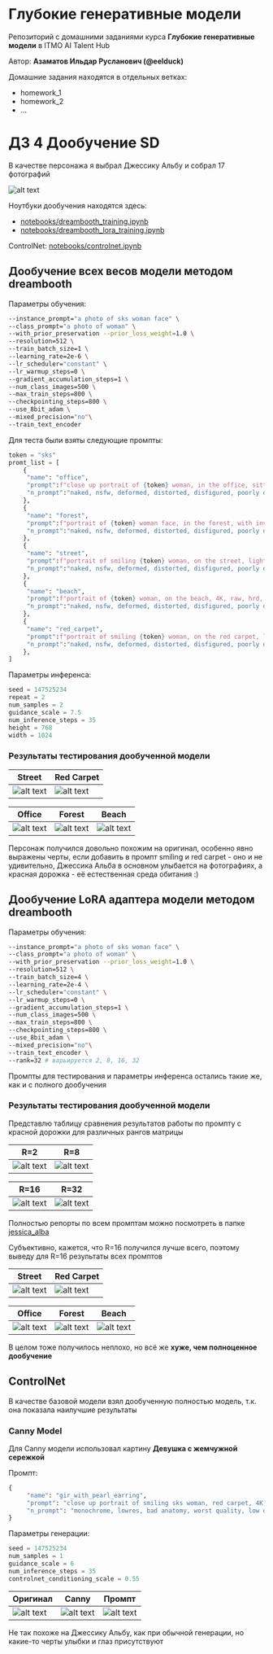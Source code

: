 # Глубокие генеративные модели

Репозиторий с домашними заданиями курса __Глубокие генеративные модели__ в ITMO AI Talent Hub

Автор: __Азаматов Ильдар Русланович (@eelduck)__

Домашние задания находятся в отдельных ветках:
- homework_1
- homework_2
- ...

# ДЗ 4 Дообучение SD

В качестве персонажа я выбрал Джессику Альбу и собрал 17 фотографий

![alt text](readme_imgs/image.png)

Ноутбуки дообучения находятся здесь:
- [notebooks/dreambooth_training.ipynb](notebooks/dreambooth_training.ipynb)
- [notebooks/dreambooth_lora_training.ipynb](notebooks/dreambooth_lora_training.ipynb)

ControlNet: [notebooks/controlnet.ipynb](notebooks/controlnet.ipynb)


## Дообучение всех весов модели методом dreambooth

Параметры обучения:
```bash
--instance_prompt="a photo of sks woman face" \
--class_prompt="a photo of woman" \
--with_prior_preservation --prior_loss_weight=1.0 \
--resolution=512 \
--train_batch_size=1 \
--learning_rate=2e-6 \
--lr_scheduler="constant" \
--lr_warmup_steps=0 \
--gradient_accumulation_steps=1 \
--num_class_images=500 \
--max_train_steps=800 \
--checkpointing_steps=800 \
--use_8bit_adam \
--mixed_precision="no"\
--train_text_encoder
```

Для теста были взяты следующие промпты:
```python
token = "sks"
promt_list = [
    {
     "name": "office",
     "prompt":f"close up portrait of {token} woman, in the office, sitting, 4K, raw, hrd, hd, high quality, realism, sharp focus",
     "n_prompt":"naked, nsfw, deformed, distorted, disfigured, poorly drawn, bad anatomy, extra limb, missing limb, floating limbs, mutated hands disconnected limbs, mutation, ugly, blurry, amputation",
    },
    {
     "name": "forest",
     "prompt":f"portrait of {token} woman face, in the forest, with inventory, standing, 4K, raw, hrd, hd, high quality, realism, sharp focus",
     "n_prompt":"naked, nsfw, deformed, distorted, disfigured, poorly drawn, bad anatomy, extra limb, missing limb, floating limbs, mutated hands disconnected limbs, mutation, ugly, blurry, amputation",
    },
    {
     "name": "street",
     "prompt":f"portrait of smiling {token} woman, on the street, lights, midnight, NY, standing, 4K, raw, hrd, hd, high quality, realism, sharp focus,  beautiful eyes, detailed eyes",
     "n_prompt":"naked, nsfw, deformed, distorted, disfigured, poorly drawn, bad anatomy, extra limb, missing limb, floating limbs, mutated hands, mutation, ugly, blurry",
    },
    {
     "name": "beach",
     "prompt":f"portrait of {token} woman, on the beach, 4K, raw, hrd, hd, high quality, realism, sharp focus,  beautiful eyes, detailed eyes",
     "n_prompt":"naked, nsfw, deformed, distorted, disfigured, poorly drawn, bad anatomy, extra limb, missing limb, floating limbs, mutated hands, mutation, ugly, blurry",
    },
    {
     "name": "red_carpet",
     "prompt":f"portrait of smiling {token} woman, on the red carpet, lights, oscar, standing, 4K, raw, hrd, hd, high quality, realism, sharp focus,  beautiful eyes, detailed eyes",
     "n_prompt":"naked, nsfw, deformed, distorted, disfigured, poorly drawn, bad anatomy, extra limb, missing limb, floating limbs, mutated hands, mutation, ugly, blurry",
    },
]
```

Параметры инференса:
```python
seed = 147525234
repeat = 2
num_samples = 2
guidance_scale = 7.5
num_inference_steps = 35
height = 768
width = 1024
```

### Результаты тестирования дообученной модели

Street | Red Carpet
------ | ----------
![alt text](jessica_alba/dreambooth_report_images/with_train_token/768x1024/street.jpg) | ![alt text](jessica_alba/dreambooth_report_images/with_train_token/768x1024/red_carpet.jpg) 

Office | Forest | Beach
------ | ------ | ------
![alt text](jessica_alba/dreambooth_report_images/with_train_token/768x1024/office.jpg) | ![alt text](jessica_alba/dreambooth_report_images/with_train_token/768x1024/forest.jpg) | ![alt text](jessica_alba/dreambooth_report_images/with_train_token/768x1024/beach.jpg)

Персонаж получился довольно похожим на оригинал, особенно явно выражены черты, если добавить в промпт smiling и red carpet - оно и не удивительно, Джессика Альба в основном улыбается на фотографиях, а красная дорожка - её естественная среда обитания :)

## Дообучение LoRA адаптера модели методом dreambooth

Параметры обучения:
```bash
--instance_prompt="a photo of sks woman face" \
--class_prompt="a photo of woman" \
--with_prior_preservation --prior_loss_weight=1.0 \
--resolution=512 \
--train_batch_size=4 \
--learning_rate=2e-4 \
--lr_scheduler="constant" \
--lr_warmup_steps=0 \
--gradient_accumulation_steps=1 \
--num_class_images=500 \
--max_train_steps=800 \
--checkpointing_steps=800 \
--use_8bit_adam \
--mixed_precision="no"\
--train_text_encoder \
--rank=32 # варьируется 2, 8, 16, 32
```

Промпты для тестирования и параметры инференса остались такие же, как и с полного дообучения

### Результаты тестирования дообученной модели

Представлю таблицу сравнения результатов работы по промпту с красной дорожки для различных рангов матрицы

R=2 | R=8
------ | ------ 
![alt text](jessica_alba/dreambooth_lora_2_report_images/with_train_token/768x1024/red_carpet.jpg) | ![alt text](jessica_alba/dreambooth_lora_8_report_images/with_train_token/768x1024/red_carpet.jpg)

R=16 | R=32
------ | ------ 
![alt text](jessica_alba/dreambooth_lora_16_report_images/with_train_token/768x1024/red_carpet.jpg) | ![alt text](jessica_alba/dreambooth_lora_32_report_images/with_train_token/768x1024/red_carpet.jpg)

Полностью репорты по всем промптам можно посмотреть в папке [jessica_alba](jessica_alba/)

Субъективно, кажется, что R=16 получился лучше всего, поэтому выведу для R=16 результаты всех промптов

Street | Red Carpet
------ | ----------
![alt text](jessica_alba/dreambooth_lora_16_report_images/with_train_token/768x1024/street.jpg) | ![alt text](jessica_alba/dreambooth_lora_16_report_images/with_train_token/768x1024/red_carpet.jpg) 

Office | Forest | Beach
------ | ------ | ------
![alt text](jessica_alba/dreambooth_lora_16_report_images/with_train_token/768x1024/office.jpg) | ![alt text](jessica_alba/dreambooth_lora_16_report_images/with_train_token/768x1024/forest.jpg) | ![alt text](jessica_alba/dreambooth_lora_16_report_images/with_train_token/768x1024/beach.jpg)

В целом тоже получилось неплохо, но всё же __хуже, чем полноценное дообучение__

## ControlNet

В качестве базовой модели взял дообученную полностью модель, т.к. она показала наилучшие результаты

### Canny Model

Для Canny модели использовал картину __Девушка с жемчужной сережкой__

Промпт: 
```python
{
     "name": "gir_with_pearl_earring",
     "prompt": "close up portrait of smiling sks woman, red carpet, 4K, raw, hrd, hd, high quality, realism, sharp focus",
     "n_prompt": "monochrome, lowres, bad anatomy, worst quality, low quality, naked, nsfw, deformed, distorted, disfigured, poorly drawn, bad anatomy, extra limb, missing limb, floating limbs, mutated hands disconnected limbs, mutation, ugly, blurry, amputation"
}
```

Параметры генерации:
```python
seed = 147525234
num_samples = 1
guidance_scale = 6
num_inference_steps = 35
controlnet_conditioning_scale = 0.55
```

Оригинал | Canny | Промпт
-------- | ----- | ------
![alt text](readme_imgs/image-2.png) | ![alt text](readme_imgs/image-3.png) | ![alt text](readme_imgs/image-4.png)

Не так похоже на Джессику Альбу, как при обычной генерации, но какие-то черты улыбки и глаз присутствуют






